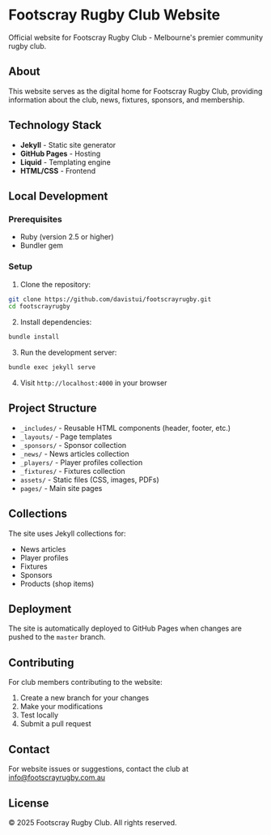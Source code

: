 # Footscray Rugby Club Website

Official website for Footscray Rugby Club - Melbourne's premier community rugby club.

## About

This website serves as the digital home for Footscray Rugby Club, providing information about the club, news, fixtures, sponsors, and membership.

## Technology Stack

- **Jekyll** - Static site generator
- **GitHub Pages** - Hosting
- **Liquid** - Templating engine
- **HTML/CSS** - Frontend

## Local Development

### Prerequisites

- Ruby (version 2.5 or higher)
- Bundler gem

### Setup

1. Clone the repository:
```bash
git clone https://github.com/davistui/footscrayrugby.git
cd footscrayrugby
```

2. Install dependencies:
```bash
bundle install
```

3. Run the development server:
```bash
bundle exec jekyll serve
```

4. Visit `http://localhost:4000` in your browser

## Project Structure

- `_includes/` - Reusable HTML components (header, footer, etc.)
- `_layouts/` - Page templates
- `_sponsors/` - Sponsor collection
- `_news/` - News articles collection
- `_players/` - Player profiles collection
- `_fixtures/` - Fixtures collection
- `assets/` - Static files (CSS, images, PDFs)
- `pages/` - Main site pages

## Collections

The site uses Jekyll collections for:
- News articles
- Player profiles
- Fixtures
- Sponsors
- Products (shop items)

## Deployment

The site is automatically deployed to GitHub Pages when changes are pushed to the `master` branch.

## Contributing

For club members contributing to the website:
1. Create a new branch for your changes
2. Make your modifications
3. Test locally
4. Submit a pull request

## Contact

For website issues or suggestions, contact the club at info@footscrayrugby.com.au

## License

© 2025 Footscray Rugby Club. All rights reserved.
